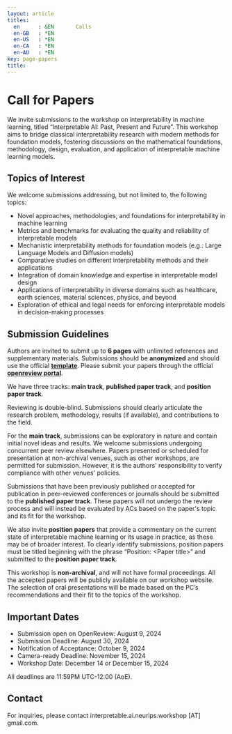 ```yaml
---
layout: article
titles:
  en      : &EN       Calls
  en-GB   : *EN
  en-US   : *EN
  en-CA   : *EN
  en-AU   : *EN
key: page-papers
title:
---
```


<style>
.article__header h1 {
    display: none;
}
</style>

# Call for Papers
We invite submissions to the workshop on interpretability in machine learning, titled “Interpretable AI: Past, Present and Future”. This workshop aims to bridge classical interpretability research with modern methods for foundation models, fostering discussions on the mathematical foundations, methodology, design, evaluation, and application of interpretable machine learning models.

## Topics of Interest
We welcome submissions addressing, but not limited to, the following topics:
- Novel approaches, methodologies, and foundations for interpretability in machine learning
- Metrics and benchmarks for evaluating the quality and reliability of interpretable models
- Mechanistic interpretability methods for foundation models (e.g.: Large Language Models and Diffusion models)
- Comparative studies on different interpretability methods and their applications
- Integration of domain knowledge and expertise in interpretable model design
- Applications of interpretability in diverse domains such as healthcare, earth sciences, material sciences, physics, and beyond
- Exploration of ethical and legal needs for enforcing interpretable models in decision-making processes

## Submission Guidelines
Authors are invited to submit up to **6 pages** with unlimited references and supplementary materials. Submissions should be **anonymized** and should use the official [**template**](https://www.overleaf.com/read/vjqdmrbfmppm#f22612). Please submit your papers through the official [**openreview portal**](https://openreview.net/group?id=NeurIPS.cc/2024/Workshop/InterpretableAI).

We have three tracks: **main track**, **published paper track**, and **position paper track**. 

Reviewing is double-blind. Submissions should clearly articulate the research problem, methodology, results (if available), and contributions to the field. 

For the **main track**, submissions can be exploratory in nature and contain initial novel ideas and results. We welcome submissions undergoing concurrent peer review elsewhere. Papers presented or scheduled for presentation at non-archival venues, such as other workshops, are permitted for submission. However, it is the authors' responsibility to verify compliance with other venues' policies. 

Submissions that have been previously published or accepted for publication in peer-reviewed conferences or journals should be submitted to the **published paper track**. These papers will not undergo the review process and will instead be evaluated by ACs based on the paper's topic and its fit for the workshop. 

We also invite **position papers** that provide a commentary on the current state of interpretable machine learning or its usage in practice, as these may be of broader interest. To clearly identify submissions, position papers must be titled beginning with the phrase “Position: &lt;Paper title&gt;” and submitted to the **position paper track**.

This workshop is **non-archival**, and will not have formal proceedings. All the accepted papers will be publicly available on our workshop website. The selection of oral presentations will be made based on the PC’s recommendations and their fit to the topics of the workshop. 

## Important Dates
- Submission open on OpenReview: August 9, 2024
- Submission Deadline: August 30, 2024
- Notification of Acceptance: October 9, 2024
- Camera-ready Deadline: November 15, 2024
- Workshop Date: December 14 or December 15, 2024

All deadlines are 11:59PM UTC-12:00 (AoE).

## Contact
For inquiries, please contact interpretable.ai.neurips.workshop [AT] gmail.com.
